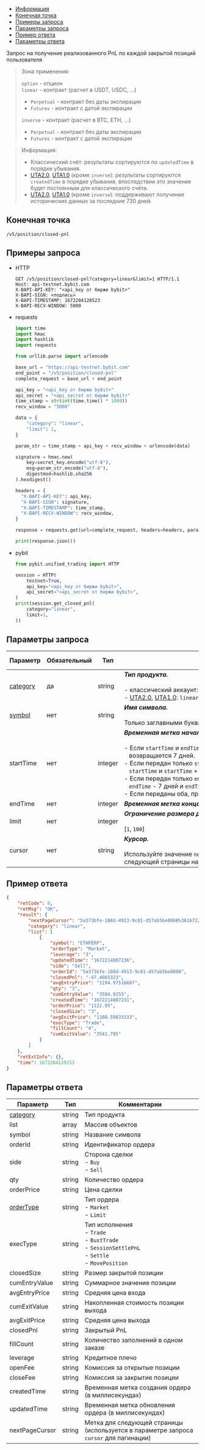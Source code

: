 - [Информация](#информация)
- [Конечная точка](#конечная-точка)
- [Примеры запроса](#примеры-запроса)
- [Параметры запроса](#параметры-запроса)
- [Пример ответа](#пример-ответа)
- [Параметры ответа](#параметры-ответа)

<a id="информация"></a>

Запрос на получение реализованного PnL по каждой закрытой позиций пользователя

>Зона применения:  
>
>`option` - опцион  
>`linear` - контракт (расчет в USDT, USDC, ...)
>
> - `Perpetual` - контракт без даты экспирации
> - `Futures` - контракт с датой экспирации
>
>`inverse` - контракт (расчет в BTC, ETH, ...)
>
> - `Perpetual` - контракт без даты экспирации
> - `Futures` - контракт с датой экспирации
<!-- -->
>Информация:
>
>- Классический счёт: результаты сортируются по `updatedTime` в порядке убывания.
>- [UTA2.0](<../13.Различные режимы аккаунтов.md#единый-торговый-аккаунт-2.0>),
> [UTA1.0](<../13.Различные режимы аккаунтов.md#единый-торговый-аккаунт-1.0>) (кроме `inverse`): результаты сортируются
> `createdTime` в порядке убывания, впоследствии это значение будет постоянным для классического счёта.
>- [UTA2.0](<../13.Различные режимы аккаунтов.md#единый-торговый-аккаунт-2.0>),
> [UTA1.0](<../13.Различные режимы аккаунтов.md#единый-торговый-аккаунт-1.0>) (кроме `inverse`): поддерживают получение
> исторических данных за последние 730 дней.

<a id="конечная-точка"></a>

## Конечная точка

`/v5/position/closed-pnl`

<a id="примеры-запроса"></a>

## Примеры запроса

- HTTP

  ```http
  GET /v5/position/closed-pnl?category=linear&limit=1 HTTP/1.1
  Host: api-testnet.bybit.com
  X-BAPI-API-KEY: "<api_key от биржи bybit>"
  X-BAPI-SIGN: <подпись>
  X-BAPI-TIMESTAMP: 1672284128523
  X-BAPI-RECV-WINDOW: 5000
  ```

- requests

  ```python
  import time
  import hmac
  import hashlib
  import requests

  from urllib.parse import urlencode

  base_url = "https://api-testnet.bybit.com"
  end_point = "/v5/position/closed-pnl"
  complete_request = base_url + end_point

  api_key = "<api_key от биржи bybit>"
  api_secret = "<api_secret от биржи bybit>"
  time_stamp = str(int(time.time() * 1000))
  recv_window = "5000"

  data = {
      "category": "linear",
      "limit": 1,
  }

  param_str = time_stamp + api_key + recv_window + urlencode(data)
  
  signature = hmac.new(
      key=secret_key.encode("utf-8"),
      msg=param_str.encode("utf-8"),
      digestmod=hashlib.sha256
  ).hexdigest()
  
  headers = {
    "X-BAPI-API-KEY": api_key,
    "X-BAPI-SIGN": signature,
    "X-BAPI-TIMESTAMP": time_stamp,
    "X-BAPI-RECV-WINDOW": recv_window,
  }

  response = requests.get(url=complete_request, headers=headers, params=data, timeout=10)

  print(response.json())
  ```

- pybit

  ```python
  from pybit.unified_trading import HTTP

  session = HTTP(
      testnet=True,
      api_key="<api_key от биржи bybit>",
      api_secret="<api_secret от биржи bybit>",
  )
  print(session.get_closed_pnl(
      category="linear",
      limit=1,
  ))
  ```

<a id="параметры-запроса"></a>

## Параметры запроса

|Параметр  	                  |Обязательный	 |Тип  	  |Комментарии &nbsp;&nbsp;&nbsp;&nbsp;&nbsp;&nbsp;&nbsp;&nbsp;&nbsp;&nbsp;&nbsp;&nbsp;&nbsp;&nbsp;&nbsp;&nbsp;&nbsp;&nbsp;&nbsp;&nbsp;&nbsp;&nbsp;&nbsp;&nbsp;&nbsp;&nbsp;&nbsp;&nbsp;&nbsp;&nbsp;&nbsp;&nbsp;&nbsp;&nbsp;&nbsp;&nbsp;&nbsp;&nbsp;&nbsp;&nbsp;&nbsp;&nbsp;&nbsp;&nbsp;&nbsp;&nbsp;&nbsp;&nbsp;&nbsp;&nbsp;&nbsp;&nbsp;&nbsp;&nbsp;&nbsp;&nbsp;&nbsp;&nbsp;&nbsp;&nbsp;&nbsp;&nbsp;&nbsp;&nbsp;&nbsp;&nbsp;&nbsp;&nbsp;&nbsp;&nbsp;&nbsp;&nbsp;&nbsp;&nbsp;&nbsp;&nbsp;&nbsp;&nbsp;&nbsp;&nbsp;&nbsp;&nbsp;&nbsp;&nbsp;&nbsp;&nbsp;&nbsp;&nbsp;&nbsp;&nbsp;&nbsp;&nbsp;&nbsp;&nbsp;&nbsp;&nbsp;&nbsp;&nbsp;&nbsp;&nbsp;&nbsp;&nbsp;&nbsp;&nbsp;&nbsp;&nbsp;&nbsp;&nbsp;&nbsp;&nbsp;&nbsp;&nbsp;&nbsp;&nbsp;&nbsp;&nbsp;&nbsp;&nbsp;&nbsp;&nbsp;&nbsp;&nbsp;&nbsp;&nbsp;&nbsp;&nbsp;&nbsp;&nbsp;&nbsp;&nbsp;&nbsp;&nbsp;&nbsp;&nbsp;               |По умолчанию|
|-----------------------------|------------|----------|---------------------------|------------|
|[category](<../19.Определения значений в запросах и ответах.md#category>)	|да           |string    |***Тип продукта.***<br><br>- классический аккаунт: `linear`, `inverse`<br>- [UTA2.0](<../13.Различные режимы аккаунтов.md#единый-торговый-аккаунт-2.0>), [UTA1.0](<../13.Различные режимы аккаунтов.md#единый-торговый-аккаунт-1.0>): `linear`, `inverse`, `option`  |-   |
|[symbol](<../19.Определения значений в запросах и ответах.md#symbol>)	    |нет            |string    |***Имя символа.***<br><br>Только заглавными буквами |-   |
|startTime                     |нет  |integer     |***Временная метка начала выборки (в миллисекундах)***<br><br>- Если `startTime` и `endTime` не передаются, по умолчанию<br>&nbsp;&nbsp;&nbsp;возвращается 7 дней.<br>- Если передан только `startTime`, возвращается диапазон между<br>&nbsp;&nbsp;&nbsp;`startTime` и `startTime` + 7 дней<br>- Если передан только `endTime`, возвращается диапазон между<br>&nbsp;&nbsp;&nbsp;`endTime` - 7 дней и `endTime`<br>- Если переданы оба, правило: `endTime` - `startTime` <= 7 дней       |-   |
|endTime                     |нет  |integer     |***Временная метка конца выборки (в миллисекундах)***       |-   |
|limit                     |нет  |integer     |***Ограничение размера данных на странице.***<br><br>[`1`, `100`]       |`50`   |
|cursor                     |нет  |string     |***Курсор.***<br><br>Используйте значение `nextPageCursor` из ответа для получения следующей страницы набора результатов       |-   |

<a id="пример-ответа"></a>

## Пример ответа

```json
{
    "retCode": 0,
    "retMsg": "OK",
    "result": {
        "nextPageCursor": "5a373bfe-188d-4913-9c81-d57ab5be8068%3A1672214887231423699%2C5a373bfe-188d-4913-9c81-d57ab5be8068%3A1672214887231423699",
        "category": "linear",
        "list": [
            {
                "symbol": "ETHPERP",
                "orderType": "Market",
                "leverage": "3",
                "updatedTime": "1672214887236",
                "side": "Sell",
                "orderId": "5a373bfe-188d-4913-9c81-d57ab5be8068",
                "closedPnl": "-47.4065323",
                "avgEntryPrice": "1194.97516667",
                "qty": "3",
                "cumEntryValue": "3584.9255",
                "createdTime": "1672214887231",
                "orderPrice": "1122.95",
                "closedSize": "3",
                "avgExitPrice": "1180.59833333",
                "execType": "Trade",
                "fillCount": "4",
                "cumExitValue": "3541.795"
            }
        ]
    },
    "retExtInfo": {},
    "time": 1672284129153
}
```

<a id="параметры-ответа"></a>

## Параметры ответа

|Параметр  |Тип       |Комментарии                                             |
|----------|----------|--------------------------------------------------------|
|[category](<../19.Определения значений в запросах и ответах.md#category>)   |string      |Тип продукта               |
|list   |array      |Массив объектов                                             |
|symbol   |string      |Название символа                                             |
|orderId   |string      |Идентификатор ордера                                             |
|side   |string      |Сторона сделки<br>- `Buy`<br>- `Sell`                                             |
|qty   |string      |Количество ордера                                             |
|orderPrice   |string      |Цена сделки                                             |
|[orderType](<../19.Определения значений в запросах и ответах.md#orderType>)   |string      |Тип ордера<br>- `Market`<br>- `Limit`             |
|execType   |string      |Тип исполнения<br>- `Trade`<br>- `BustTrade`<br>- `SessionSettlePnL`<br>- `Settle`<br>- `MovePosition`                                             |
|closedSize   |string      |Размер закрытой позиции                                             |
|cumEntryValue   |string      |Суммарное значение позиции                                             |
|avgEntryPrice   |string      |Средняя цена входа                                             |
|cumExitValue   |string      |Накопленная стоимость позиции выхода                                             |
|avgExitPrice   |string      |Средняя цена выхода                                             |
|closedPnl   |string      |Закрытый PnL                                             |
|fillCount   |string      |Количество заполнений в одном заказе                                             |
|leverage   |string      |Кредитное плечо                                             |
|openFee   |string      |Комиссия за открытые позиции                                             |
|closeFee   |string      |Комиссия за закрытие позиции                                             |
|createdTime     |string    |Временная метка создания ордера (в миллисекундах)|
|updatedTime     |string    |Временная метка обновления ордера (в миллисекундах)|
|nextPageCursor   |string      |Метка для следующей страницы (используется в параметре запроса `cursor` для пагинации)                                             |
